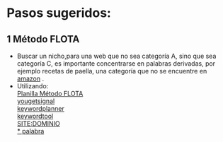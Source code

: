 # Pasos sugeridos:  

## 1 Método FLOTA  

* Buscar un nicho,para una web que no sea categoría A, sino que sea categoría C, es importante concentrarse en palabras derivadas, por ejemplo  recetas de paella, una categoría que no se encuentre en [amazon](http://amazon.com/)  .
* Utilizando:  
  [Planilla Método FLOTA](https://docs.google.com/spreadsheets/d/1l1SqfRLgYH0lFUiqozkInpMT7eDOlmuv7Uqx96RNdko/edit#gid=0)  
  [yougetsignal](https://www.yougetsignal.com/tools/web-sites-on-web-server/)  
  [keywordplanner](https://ads.google.com/aw/keywordplanner/home?ocid=535377071&euid=425912766&__u=3485568334&uscid=535377071&__c=7443788279&authuser=1)  
  [keywordtool](https://keywordtool.io/es)  
  [SITE:DOMINIO](https://www.google.com)  
  [* palabra](https://www.google.com)  
  []()  
  []() 
  []() 
  []() 
  
  
